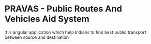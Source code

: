 # PRAVAS - Public Routes And Vehicles Aid System
It is angular application which help Indians to find best public transport between source and destination
